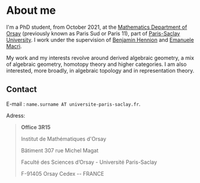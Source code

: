 # About me

I'm a PhD student, from October 2021, at the [Mathematics Department of Orsay](https://www.imo.universite-paris-saclay.fr/en/) (previously known as Paris Sud or Paris 11), part of [Paris-Saclay University](https://www.universite-paris-saclay.fr/en). I work under the supervision of [Benjamin Hennion](https://www.imo.universite-paris-saclay.fr/~hennion/) and [Emanuele Macrì](https://www.imo.universite-paris-saclay.fr/~macri/).

My work and my interests revolve around derived algebraic geometry, a mix of algebraic geometry, homotopy theory and higher categories. I am also interested, more broadly, in algebraic topology and in representation theory.


[I have been a representant of PhD students both at the Orsay department and in the EDMH Doctoral School of Mathematics Hadamard (https://www.universite-paris-saclay.fr/ecoles-doctorales/ecole-doctorale-de-mathematiques-hadamard-edmh), for the academic year 2021--2022. You can join the current representatives at : `edmh-representants-doctorants AT fondation-hadamard.fr`.]: #


## Contact

E-mail : `name.surname AT universite-paris-saclay.fr`.

Adress:
> **Office 3R15** 
>
> Institut de Mathématiques d'Orsay
>
> Bâtiment 307 rue Michel Magat
>
> Faculté des Sciences d’Orsay - Université Paris-Saclay
>
> F-91405 Orsay Cedex -- FRANCE
